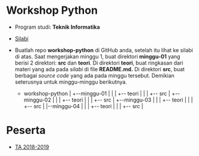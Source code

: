 # Workshop Python

* Program studi: **Teknik Informatika**
* [Silabi](https://github.com/oldstager/academic/blob/master/syllabus/workshop-python.md)
* Buatlah repo **workshop-python** di GitHub anda, setelah itu lihat ke silabi di atas. Saat mengerjakan minggu 1, buat 
  direktori **minggu-01** yang berisi 2 direktori: **src** dan **teori**. Di direktori **teori**, buat ringkasan dari materi yang ada pada *silabi*
  di file **README.md.** Di direktori **src**, buat berbagai *source code* yang ada pada minggu tersebut. Demikian seterusnya
  untuk minggu-minggu berikutnya.
  

	- workshop-python</code>
	|
	+--minggu-01
	|    |
	|    +-- teori
	|    | 
	|    +-- src
	|
	+--minggu-02
	|    |
	|    +-- teori
	|    | 
	|    +-- src
	|
	+--minggu-03
	|    |
	|    +-- teori
	|    | 
	|    +-- src
	|
	|--minggu-04
	|    |
	|    +-- teori
	|    |
	|    +-- src
	|
	</code>
   
# Peserta

* [TA 2018-2019](https://github.com/oldstager/academic/tree/master/lectures/workshop-python/2018-2019)

